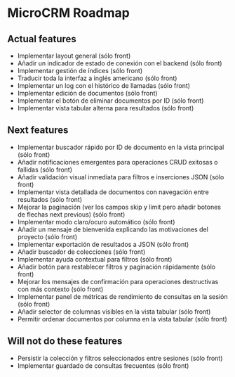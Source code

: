 # MicroCRM Roadmap

## Actual features

* Implementar layout general (sólo front)
* Añadir un indicador de estado de conexión con el backend (sólo front)
* Implementar gestión de índices (sólo front)
* Traducir toda la interfaz a inglés americano (sólo front)
* Implementar un log con el histórico de llamadas (sólo front)
* Implementar edición de documentos (sólo front)
* Implementar el botón de eliminar documentos por ID (sólo front)
* Implementar vista tabular alterna para resultados (sólo front)

## Next features

* Implementar buscador rápido por ID de documento en la vista principal (sólo front)
* Añadir notificaciones emergentes para operaciones CRUD exitosas o fallidas (sólo front)
* Añadir validación visual inmediata para filtros e inserciones JSON (sólo front)
* Implementar vista detallada de documentos con navegación entre resultados (sólo front)
* Mejorar la paginación (ver los campos skip y limit pero añadir botones de flechas next previous) (sólo front)
* Implementar modo claro/ocuro automático (sólo front)
* Añadir un mensaje de bienvenida explicando las motivaciones del proyecto (sólo front)
* Implementar exportación de resultados a JSON (sólo front)
* Añadir buscador de colecciones (sólo front)
* Implementar ayuda contextual para filtros (sólo front)
* Añadir botón para restablecer filtros y paginación rápidamente (sólo front)
* Mejorar los mensajes de confirmación para operaciones destructivas con más contexto (sólo front)
* Implementar panel de métricas de rendimiento de consultas en la sesión (sólo front)
* Añadir selector de columnas visibles en la vista tabular (sólo front)
* Permitir ordenar documentos por columna en la vista tabular (sólo front)

## Will not do these features

* Persistir la colección y filtros seleccionados entre sesiones (sólo front)
* Implementar guardado de consultas frecuentes (sólo front)
